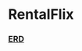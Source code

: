 # RentalFlix
### [ERD](https://github.com/raghad0177/RentalFlix/blob/main/ERD-diagram.png "Open Link")
